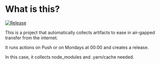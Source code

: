 # What is this?

[![Release](https://github.com/amentumcms/Collector-Node-GFI/actions/workflows/yarn-main.yml/badge.svg?branch=main)](https://github.com/amentumcms/Collector-Node-GFI/actions/workflows/yarn-main.yml)

This is a project that automatically collects artifacts to ease in air-gapped transfer from the internet.

It runs actions on Push or on Mondays at 00:00 and creates a release.

In this case, it collects node_modules and .yarn/cache needed.
